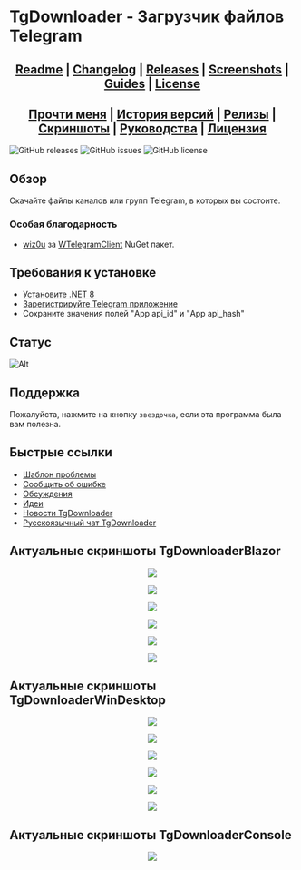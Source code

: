 ﻿# TgDownloader - Загрузчик файлов Telegram

## <div align="center"><b><a href="README.md">Readme</a> | <a href="CHANGELOG.md">Changelog</a> | <a href="RELEASE.md">Releases</a> | <a href="SCREENSHOTS.md">Screenshots</a> | <a href="GUIDES.md">Guides</a> | <a href="LICENSE.md">License</a></b></div>
## <div align="center"><b><a href="README-RUS.md">Прочти меня</a> | <a href="CHANGELOG-RUS.md">История версий</a> | <a href="RELEASE.md">Релизы</a> | <a href="SCREENSHOTS.md">Скриншоты</a> | <a href="GUIDES-RUS.md">Руководства</a> | <a href="LICENSE.md">Лицензия</a></b></div>

![GitHub releases](https://img.shields.io/github/downloads/DamianMorozov/TgDownloader/total?style=social)
![GitHub issues](https://img.shields.io/github/issues/DamianMorozov/TgDownloader?style=social)
![GitHub license](https://img.shields.io/github/license/DamianMorozov/TgDownloader?style=social)

## Обзор
Скачайте файлы каналов или групп Telegram, в которых вы состоите.

### Особая благодарность
- [wiz0u](https://github.com/wiz0u) за [WTelegramClient](https://github.com/wiz0u/WTelegramClient) NuGet пакет.

## Требования к установке
- [Установите .NET 8](https://dotnet.microsoft.com/download/dotnet/8.0)
- [Зарегистрируйте Telegram приложение](https://my.telegram.org/apps/)
- Сохраните значения полей "App api_id" и "App api_hash"

## Статус
![Alt](https://repobeats.axiom.co/api/embed/c14de41002f34b22bb5ad579995904aa375930d2.svg "Repobeats analytics image")

## Поддержка
Пожалуйста, нажмите на кнопку `звездочка`, если эта программа была вам полезна.

## Быстрые ссылки
- [Шаблон проблемы](ISSUE-RUS.md)
- [Сообщить об ошибке](https://github.com/DamianMorozov/TgDownloader/issues)
- [Обсуждения](https://github.com/DamianMorozov/TgDownloader/discussions)
- [Идеи](https://github.com/DamianMorozov/TgDownloader/discussions/categories/ideas)
- [Новости TgDownloader](https://t.me/TgDownloader)
- [Русскоязычный чат TgDownloader](https://t.me/TgDownloaderChatRus)


## Актуальные скриншоты TgDownloaderBlazor

<p align="center"><img src="Assets/TgDownloaderBlazor_Home.png"></p>
<p align="center"><img src="Assets/TgDownloaderBlazor_Apps.png"></p>
<p align="center"><img src="Assets/TgDownloaderBlazor_Filters.png"></p>
<p align="center"><img src="Assets/TgDownloaderBlazor_Proxies.png"></p>
<p align="center"><img src="Assets/TgDownloaderBlazor_Sources.png"></p>
<p align="center"><img src="Assets/TgDownloaderBlazor_Versions.png"></p>

## Актуальные скриншоты TgDownloaderWinDesktop

<p align="center"><img src="Assets/TgDownloaderWinDesktop.png"></p>
<p align="center"><img src="Assets/TgDownloaderWinDesktop_Client.png"></p>
<p align="center"><img src="Assets/TgDownloaderWinDesktop_Client_Success.png"></p>
<p align="center"><img src="Assets/TgDownloaderWinDesktop_Proxies.png"></p>
<p align="center"><img src="Assets/TgDownloaderWinDesktop_Sources.png"></p>
<p align="center"><img src="Assets/TgDownloaderWinDesktop_ItemSource.png"></p>

## Актуальные скриншоты TgDownloaderConsole

<p align="center"><img src="Assets/TgDownloaderConsole.png"></p>
